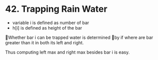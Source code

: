 # 42. Trapping Rain Water

- variable i is defined as number of bar
- h[i] is defined as height of the bar

Whether bar i can be trapped water is determined by if where are bar greater than it in both its left and right.

Thus computing left max and right max besides bar i is easy.

